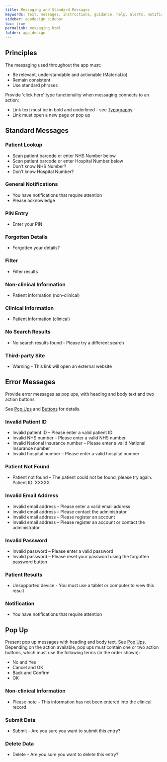 ```yaml
---
title: Messaging and Standard Messages
keywords: text, messages, instructions, guidance, help, alerts, notifications, actions, results, responses, popup, 
sidebar: appdesign_sidebar
toc: true
permalink: messaging.html
folder: app_design 
--- 
```


## Principles
The messaging used throughout the app must:

* Be relevant, understandable and actionable (Material.io)
* Remain consistent 
* Use standard phrases

Provide 'click here' type functionality when messaging connects to an action:

* Link text must be in bold and underlined - see [Typography](/typography.html). 
* Link must open a new page or pop up

## Standard Messages

### Patient Lookup

* Scan patient barcode or enter NHS Number below  
* Scan patient barcode or enter Hospital Number below  
* Don’t know NHS Number?    
* Don’t know Hospital Number?
 
### General Notifications 
* You have notifications that require attention  
* Please acknowledge  

###  PIN Entry  
* Enter your PIN  

### Forgotten Details  
* Forgotten your details?   

### Filter  
* Filter results  

### Non-clinical Information  
* Patient information (non-clinical)  

### Clinical Information  
* Patient information (clinical)  

### No Search Results  
* No search results found - Please try a different search  

### Third-party Site  
* Warning - This link will open an external website  

## Error Messages  
Provide error messages as pop ups, with heading and body text and two action buttons 

See [Pop Ups](/popups.html) and [Buttons](/buttons.html) for details.

### Invalid Patient ID

* Invalid patient ID – Please enter a valid patient ID  
* Invalid NHS number – Please enter a valid NHS number  
* Invalid National Insurance number – Please enter a valid National Insurance number  
* Invalid hospital number – Please enter a valid hospital number  

### Patient Not Found
* Patient not found – The patient could not be found, please try again. Patient ID: XXXXX   

### Invalid Email Address
* Invalid email address – Please enter a valid email address  
* Invalid email address – Please contact the administrator  
* Invalid email address – Please register an account  
* Invalid email address – Please register an account or contact the administrator  

### Invalid Password
* Invalid password – Please enter a valid password  
* Invalid password – Please reset your password using the forgotten password button  

### Patient Results  
* Unsupported device - You must use a tablet or computer to view this result  

### Notification
* You have notifications that require attention  

## Pop Up
Present pop up messages with heading and body text. See [Pop Ups](/popups.html).  
Depending on the action available, pop ups must contain one or two action buttons, which must use the following terms (in the order shown):

* No and Yes  
* Cancel and OK  
* Back and Confirm  
* OK  

### Non-clinical Information

* Please note – This information has not been entered into the clinical record  

### Submit Data

* Submit - Are you sure you want to submit this entry?  

### Delete Data

* Delete – Are you sure you want to delete this entry?  


